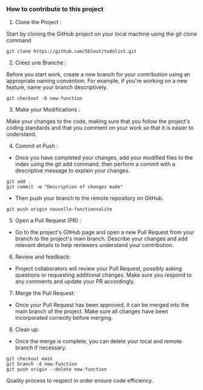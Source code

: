 ### How to contribute to this project

1. Clone the Project :

Start by cloning the GitHub project on your local machine using the git clone command 

```
git clone https://github.com/Sbleut/todolist.git
```

2. Créez une Branche :

Before you start work, create a new branch for your contribution using an appropriate naming convention. For example, if you're working on a new feature, name your branch descriptively.

```
git checkout -b new-function
```

3. Make your Modifications :

Make your changes to the code, making sure that you follow the project's coding standards and that you comment on your work so that it is easier to understand.

4. Commit et Push :

- Once you have completed your changes, add your modified files to the index using the git add command, then perform a commit with a descriptive message to explain your changes.

```
git add .
git commit -m "Description of changes made"
```

- Then push your branch to the remote repository on GitHub.
```
git push origin nouvelle-fonctionnalite
```

5. Open a Pull Request (PR) :

- Go to the project's GitHub page and open a new Pull Request from your branch to the project's main branch. Describe your changes and add relevant details to help reviewers understand your contribution.

6. Review and feedback:

- Project collaborators will review your Pull Request, possibly asking questions or requesting additional changes. Make sure you respond to any comments and update your PR accordingly.

7. Merge the Pull Request:

- Once your Pull Request has been approved, it can be merged into the main branch of the project. Make sure all changes have been incorporated correctly before merging.

8. Clean up:

- Once the merge is complete, you can delete your local and remote branch if necessary.

```
git checkout main
git branch -d new-function
git push origin --delete new-function
```

Quality process to respect in order ensure code efficiency.